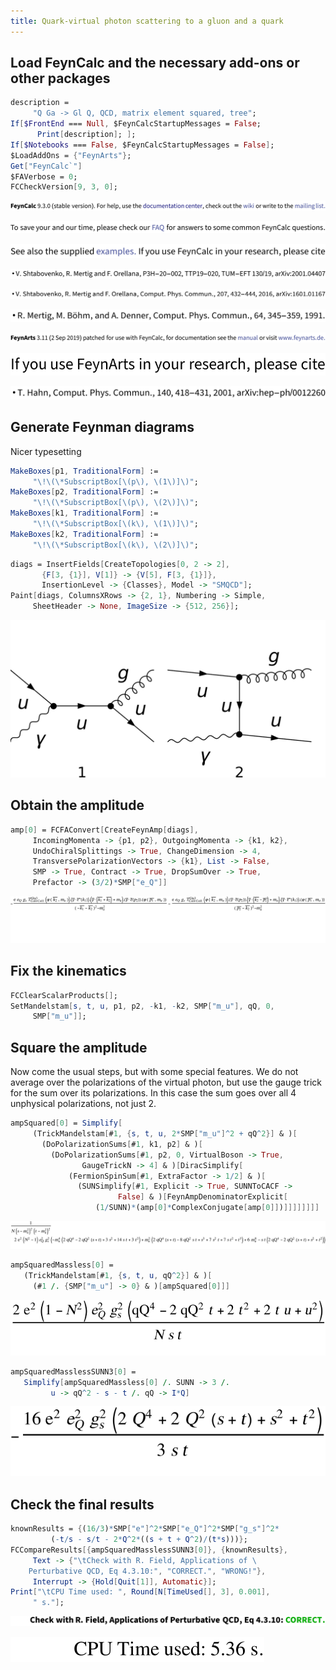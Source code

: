 ```yaml
---
title: Quark-virtual photon scattering to a gluon and a quark
---
```



## Load FeynCalc and the necessary add-ons or other packages

```mathematica
description = 
     "Q Ga -> Gl Q, QCD, matrix element squared, tree"; 
If[$FrontEnd === Null, $FeynCalcStartupMessages = False; 
      Print[description]; ]; 
If[$Notebooks === False, $FeynCalcStartupMessages = False]; 
$LoadAddOns = {"FeynArts"}; 
Get["FeynCalc`"]
$FAVerbose = 0; 
FCCheckVersion[9, 3, 0]; 
```

![0qnnh03rto7wq](img/0qnnh03rto7wq.svg)

![02tqcun616cas](img/02tqcun616cas.svg)

![0j973yme4iv1e](img/0j973yme4iv1e.svg)

![1gj07ff4c9vo9](img/1gj07ff4c9vo9.svg)

![0yl3w9146i37j](img/0yl3w9146i37j.svg)

![173evn30flup4](img/173evn30flup4.svg)

![1qo4z5not0lhy](img/1qo4z5not0lhy.svg)

![0liutpchexhmt](img/0liutpchexhmt.svg)

![145baygm4jppw](img/145baygm4jppw.svg)

## Generate Feynman diagrams

Nicer typesetting

```mathematica
MakeBoxes[p1, TraditionalForm] := 
     "\!\(\*SubscriptBox[\(p\), \(1\)]\)"; 
MakeBoxes[p2, TraditionalForm] := 
     "\!\(\*SubscriptBox[\(p\), \(2\)]\)"; 
MakeBoxes[k1, TraditionalForm] := 
     "\!\(\*SubscriptBox[\(k\), \(1\)]\)"; 
MakeBoxes[k2, TraditionalForm] := 
     "\!\(\*SubscriptBox[\(k\), \(2\)]\)"; 
```

```mathematica
diags = InsertFields[CreateTopologies[0, 2 -> 2], 
       {F[3, {1}], V[1]} -> {V[5], F[3, {1}]}, 
       InsertionLevel -> {Classes}, Model -> "SMQCD"]; 
Paint[diags, ColumnsXRows -> {2, 1}, Numbering -> Simple, 
     SheetHeader -> None, ImageSize -> {512, 256}]; 
```

![0vezdere5pd0l](img/0vezdere5pd0l.svg)

## Obtain the amplitude

```mathematica
amp[0] = FCFAConvert[CreateFeynAmp[diags], 
     IncomingMomenta -> {p1, p2}, OutgoingMomenta -> {k1, k2}, 
     UndoChiralSplittings -> True, ChangeDimension -> 4, 
     TransversePolarizationVectors -> {k1}, List -> False, 
     SMP -> True, Contract -> True, DropSumOver -> True, 
     Prefactor -> (3/2)*SMP["e_Q"]]
```

![04zjajjvtstwm](img/04zjajjvtstwm.svg)

## Fix the kinematics

```mathematica
FCClearScalarProducts[]; 
SetMandelstam[s, t, u, p1, p2, -k1, -k2, SMP["m_u"], qQ, 0, 
     SMP["m_u"]]; 
```

## Square the amplitude

Now come the usual steps, but with some special features. We do not average over the polarizations of the virtual photon, but use the gauge trick for the sum over its polarizations. In this case the sum goes over all 4 unphysical polarizations,  not just 2.

```mathematica
ampSquared[0] = Simplify[
     (TrickMandelstam[#1, {s, t, u, 2*SMP["m_u"]^2 + qQ^2}] & )[
       (DoPolarizationSums[#1, k1, p2] & )[
         (DoPolarizationSums[#1, p2, 0, VirtualBoson -> True, 
                GaugeTrickN -> 4] & )[DiracSimplify[
             (FermionSpinSum[#1, ExtraFactor -> 1/2] & )[
               (SUNSimplify[#1, Explicit -> True, SUNNToCACF -> 
                        False] & )[FeynAmpDenominatorExplicit[
                   (1/SUNN)*(amp[0]*ComplexConjugate[amp[0]])]]]]]]]]
```

![06s4kxyc1uy06](img/06s4kxyc1uy06.svg)

```mathematica
ampSquaredMassless[0] = 
   (TrickMandelstam[#1, {s, t, u, qQ^2}] & )[
     (#1 /. {SMP["m_u"] -> 0} & )[ampSquared[0]]]
```

![1odz8qx2mpxmk](img/1odz8qx2mpxmk.svg)

```mathematica
ampSquaredMasslessSUNN3[0] = 
   Simplify[ampSquaredMassless[0] /. SUNN -> 3 /. 
         u -> qQ^2 - s - t /. qQ -> I*Q]
```

![0w0u08owcfjxp](img/0w0u08owcfjxp.svg)

## Check the final results

```mathematica
knownResults = {(16/3)*SMP["e"]^2*SMP["e_Q"]^2*SMP["g_s"]^2*
         (-t/s - s/t - 2*Q^2*((s + t + Q^2)/(t*s)))}; 
FCCompareResults[{ampSquaredMasslessSUNN3[0]}, {knownResults}, 
     Text -> {"\tCheck with R. Field, Applications of \
    Perturbative QCD, Eq 4.3.10:", "CORRECT.", "WRONG!"}, 
     Interrupt -> {Hold[Quit[1]], Automatic}]; 
Print["\tCPU Time used: ", Round[N[TimeUsed[], 3], 0.001], 
     " s."]; 
```

![0xpieivuf0b40](img/0xpieivuf0b40.svg)

![0pjbrwiewj99o](img/0pjbrwiewj99o.svg)